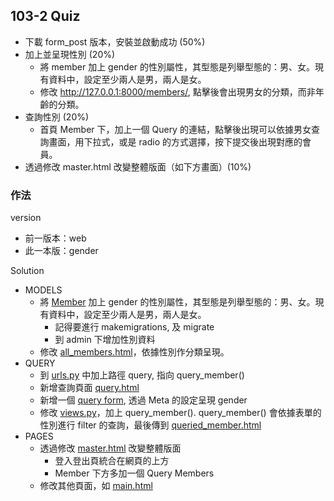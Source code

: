 ## 103-2 Quiz

* 下載 form_post 版本，安裝並啟動成功 (50%)
* 加上並呈現性別 (20%)
  * 將 member 加上 gender 的性別屬性，其型態是列舉型態的：男、女。現有資料中，設定至少兩人是男，兩人是女。
  * 修改 http://127.0.0.1:8000/members/, 點擊後會出現男女的分類，而非年齡的分類。
* 查詢性別 (20%)
  * 首頁 Member 下，加上一個 Query 的連結，點擊後出現可以依據男女查詢畫面，用下拉式，或是 radio 的方式選擇，按下提交後出現對應的會員。
* 透過修改 master.html 改變整體版面（如下方畫面）(10%)

### 作法

version
* 前一版本：web
* 此一本版：gender

Solution
* MODELS
  * 將 [Member](/members/models.py) 加上 gender 的性別屬性，其型態是列舉型態的：男、女。現有資料中，設定至少兩人是男，兩人是女。
    * 記得要進行 makemigrations, 及 migrate
    * 到 admin 下增加性別資料
  * 修改 [all_members.html](/members/templates/all_members.html)，依據性別作分類呈現。
* QUERY
  * 到 [urls.py](/members/urls.py) 中加上路徑 query, 指向 query_member()
  * 新增查詢頁面 [query.html](/members/templates/query_member.html)
  * 新增一個 [query form](/members/forms.py), 透過 Meta 的設定呈現 gender
  * 修改 [views.py](/members/views.py)，加上 query_member(). query_member() 會依據表單的性別進行 filter 的查詢，最後傳到 [queried_member.html](/members/templates/queried_member.html)
* PAGES
  * 透過修改 [master.html](/members/templates/master.html) 改變整體版面
    * 登入登出頁統合在網頁的上方
    * Member 下方多加一個 Query Members
  * 修改其他頁面，如 [main.html](/members/templates/main.html)  